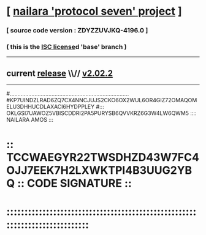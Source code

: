 
# [ [nailara 'protocol seven' project](http://nailara.network/) ]

### [ source code version : ZDYZZUVJKQ-4196.0 ]

### ( this is the [ISC license](license)d 'base' branch )
---
## current [release](https://github.com/nailara-technologies/protocol-7/releases) \\\\// [v2.02.2](https://github.com/nailara-technologies/protocol-7/releases/tag/v2.02.2)
---

#.............................................................................
#KP7UINDZLRAD6ZQ7CX4NNCJUJS2CKO6OX2WUL6OR4GIZ72OMAQOMELU3DHHUCDLAXACI6HYDPPLEY
#::: OKLGSI7UAWOZ5VBISCDDRI2PA5PURYSB6QVVKRZ6G3W4LW6QWM5 :::: NAILARA AMOS :::
# :: TCCWAEGYR22TWSDHZD43W7FC4OJJ7EEK7H2LXWKTPI4B3UUG2YBQ :: CODE SIGNATURE ::
# ::::::::::::::::::::::::::::::::::::::::::::::::::::::::::::::::::::::::::::
